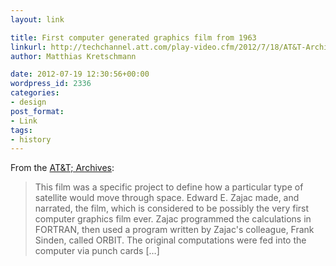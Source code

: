 ```yaml
---
layout: link

title: First computer generated graphics film from 1963
linkurl: http://techchannel.att.com/play-video.cfm/2012/7/18/AT&T-Archives-First-Computer-Generated-Graphics-Film
author: Matthias Kretschmann

date: 2012-07-19 12:30:56+00:00
wordpress_id: 2336
categories:
- design
post_format:
- Link
tags:
- history
---
```


From the [AT&T; Archives](http://techchannel.att.com/play-video.cfm/2012/7/18/AT&T-Archives-First-Computer-Generated-Graphics-Film):

> This film was a specific project to define how a particular type of satellite would move through space. Edward E. Zajac made, and narrated, the film, which is considered to be possibly the very first computer graphics film ever. Zajac programmed the calculations in FORTRAN, then used a program written by Zajac's colleague, Frank Sinden, called ORBIT. The original computations were fed into the computer via punch cards [&hellip;]
